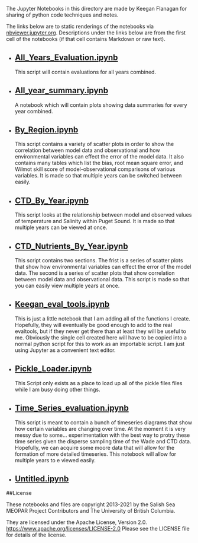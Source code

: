 The Jupyter Notebooks in this directory are made by Keegan Flanagan
for sharing of python code techniques and notes.

The links below are to static renderings of the notebooks via
[nbviewer.jupyter.org](https://nbviewer.jupyter.org/).
Descriptions under the links below are from the first cell of the notebooks
(if that cell contains Markdown or raw text).

* ## [All_Years_Evaluation.ipynb](https://nbviewer.jupyter.org/github/SalishSeaCast/analysis-keegan/blob/master/notebooks/Evaluations/All_Years_Evaluation.ipynb)  
    
    This script will contain evaluations for all years combined.

* ## [All_year_summary.ipynb](https://nbviewer.jupyter.org/github/SalishSeaCast/analysis-keegan/blob/master/notebooks/Evaluations/All_year_summary.ipynb)  
    
    A notebook which will contain plots showing data summaries for every year combined.

* ## [By_Region.ipynb](https://nbviewer.jupyter.org/github/SalishSeaCast/analysis-keegan/blob/master/notebooks/Evaluations/By_Region.ipynb)  
    
    This script contains a variety of scatter plots in order to show the correlation between model data and observational and how environmental variables can effect the error of the model data. It also contains many tables which list the bias, root mean square error, and Wilmot skill score of model-observational comparisons of various variables. It is made so that multiple years can be switched between easily.

* ## [CTD_By_Year.ipynb](https://nbviewer.jupyter.org/github/SalishSeaCast/analysis-keegan/blob/master/notebooks/Evaluations/CTD_By_Year.ipynb)  
    
    This script looks at the relationship between model and observed values of temperature and Salinity within Puget Sound. It is made so that multiple years can be viewed at once. 

* ## [CTD_Nutrients_By_Year.ipynb](https://nbviewer.jupyter.org/github/SalishSeaCast/analysis-keegan/blob/master/notebooks/Evaluations/CTD_Nutrients_By_Year.ipynb)  
    
    This script contains two sections. The frist is a series of scatter plots that show how environmental variables can effect the error of the model data. The second is a series of scatter plots that show correlation between model data and observational data. This script is made so that you can easily view multiple years at once.

* ## [Keegan_eval_tools.ipynb](https://nbviewer.jupyter.org/github/SalishSeaCast/analysis-keegan/blob/master/notebooks/Evaluations/Keegan_eval_tools.ipynb)  
    
    This is just a little notebook that I am adding all of the functions I create. Hopefully, they will eventually be good enough to add to the real evaltools, but if they never get there than at least they will be useful to me. Obviously the single cell created here will have to be copied into a normal python script for this to work as an importable script. I am just using Jupyter as a convenient text editor.

* ## [Pickle_Loader.ipynb](https://nbviewer.jupyter.org/github/SalishSeaCast/analysis-keegan/blob/master/notebooks/Evaluations/Pickle_Loader.ipynb)  
    
    This Script only exists as a place to load up all of the pickle files files while I am busy doing other things.

* ## [Time_Series_evaluation.ipynb](https://nbviewer.jupyter.org/github/SalishSeaCast/analysis-keegan/blob/master/notebooks/Evaluations/Time_Series_evaluation.ipynb)  
    
    This script is meant to contain a bunch of timeseries diagrams that show how certain variables are changing over time. At the moment it is very messy due to some... experimentation with the best way to protry these time series given the disperse sampling time of the Wade and CTD data. Hopefully, we can acquire some moore data that will allow for the formation of more detailed timeseries. This notebook will allow for multiple years to e viewed easily. 

* ## [Untitled.ipynb](https://nbviewer.jupyter.org/github/SalishSeaCast/analysis-keegan/blob/master/notebooks/Evaluations/Untitled.ipynb)  
    

##License

These notebooks and files are copyright 2013-2021
by the Salish Sea MEOPAR Project Contributors
and The University of British Columbia.

They are licensed under the Apache License, Version 2.0.
https://www.apache.org/licenses/LICENSE-2.0
Please see the LICENSE file for details of the license.
